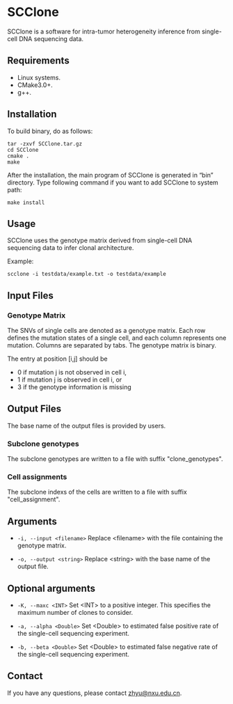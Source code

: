 # SCClone

SCClone is a software for intra-tumor heterogeneity inference from single-cell DNA sequencing data.

## Requirements

* Linux systems.
* CMake3.0+.
* g++.

## Installation

To build binary, do as follows:

```
tar -zxvf SCClone.tar.gz
cd SCClone
cmake .
make
```

After the installation, the main program of SCClone is generated in “bin” directory. Type following command if you want to add SCClone to system path:
```
make install
```

## Usage

SCClone uses the genotype matrix derived from single-cell DNA sequencing data to infer clonal architecture.

Example:

```
scclone -i testdata/example.txt -o testdata/example
```

## Input Files

### Genotype Matrix

The SNVs of single cells are denoted as a genotype matrix. Each row defines the mutation states of a single cell, and each column represents one mutation. Columns are separated by tabs. The genotype matrix is binary.

The entry at position [i,j] should be

* 0 if mutation j is not observed in cell i,
* 1 if mutation j is observed in cell i, or
* 3 if the genotype information is missing

## Output Files

The base name of the output files is provided by users.

### Subclone genotypes

The subclone genotypes are written to a file with suffix "clone_genotypes".

### Cell assignments

The subclone indexs of the cells are written to a file with suffix "cell_assignment".

## Arguments

* `-i, --input <filename>` Replace \<filename\> with the file containing the genotype matrix.

* `-o, --output <string>` Replace \<string\> with the base name of the output file.

## Optional arguments

* `-K, --maxc <INT>` Set \<INT\> to a positive integer. This specifies the maximum number of clones to consider.

* `-a, --alpha <Double>` Set \<Double\> to estimated false positive rate of the single-cell sequencing experiment.

* `-b, --beta <Double>` Set \<Double\> to estimated false negative rate of the single-cell sequencing experiment.

## Contact

If you have any questions, please contact zhyu@nxu.edu.cn.